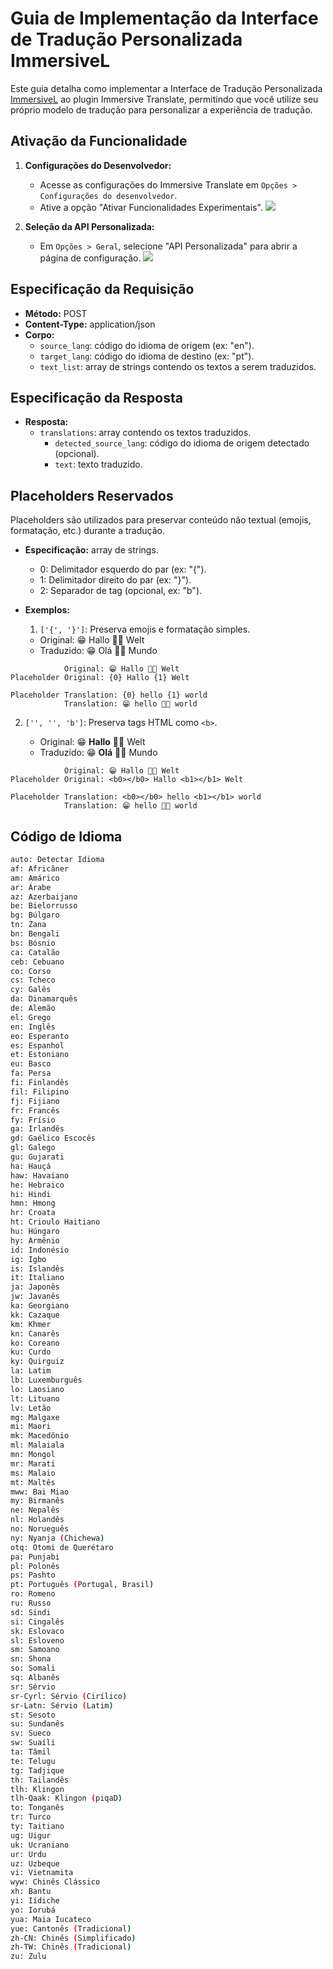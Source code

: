 # Guia de Implementação da Interface de Tradução Personalizada ImmersiveL

Este guia detalha como implementar a Interface de Tradução Personalizada [ImmersiveL](https://github.com/immersive-translate/ImmersiveL) ao plugin Immersive Translate, permitindo que você utilize seu próprio modelo de tradução para personalizar a experiência de tradução.

## Ativação da Funcionalidade

1. **Configurações do Desenvolvedor:**

   - Acesse as configurações do Immersive Translate em `Opções > Configurações do desenvolvedor`.
   - Ative a opção "Ativar Funcionalidades Experimentais".
     ![](https://s.immersivetranslate.com/assets/turn_on_beta_en.jpeg)

2. **Seleção da API Personalizada:**
   - Em `Opções > Geral`, selecione "API Personalizada" para abrir a página de configuração.
     ![](https://s.immersivetranslate.com/assets/select_custon_api_en.jpeg)

## Especificação da Requisição

- **Método:** POST
- **Content-Type:** application/json
- **Corpo:**
  - `source_lang`: código do idioma de origem (ex: "en").
  - `target_lang`: código do idioma de destino (ex: "pt").
  - `text_list`: array de strings contendo os textos a serem traduzidos.

## Especificação da Resposta

- **Resposta:**
  - `translations`: array contendo os textos traduzidos.
    - `detected_source_lang`: código do idioma de origem detectado (opcional).
    - `text`: texto traduzido.

## Placeholders Reservados

Placeholders são utilizados para preservar conteúdo não textual (emojis, formatação, etc.) durante a tradução.

- **Especificação:** array de strings.

  - 0: Delimitador esquerdo do par (ex: "{").
  - 1: Delimitador direito do par (ex: "}").
  - 2: Separador de tag (opcional, ex: "b").

- **Exemplos:**
  1. `['{', '}']`: Preserva emojis e formatação simples.
  - Original: 😁 Hallo 👏🏻 Welt
  - Traduzido: 😁 Olá 👏🏻 Mundo

```
            Original: 😁 Hallo 👏🏻 Welt
Placeholder Original: {0} Hallo {1} Welt

Placeholder Translation: {0} hello {1} world
            Translation: 😁 hello 👏🏻 world
```

2. `['', '', 'b']`: Preserva tags HTML como `<b>`.

   - Original: 😁 **Hallo** 👏🏻 Welt
   - Traduzido: 😁 **Olá** 👏🏻 Mundo

```
            Original: 😁 Hallo 👏🏻 Welt
Placeholder Original: <b0></b0> Hallo <b1></b1> Welt

Placeholder Translation: <b0></b0> hello <b1></b1> world
            Translation: 😁 hello 👏🏻 world
```

## Código de Idioma

```bash
auto: Detectar Idioma
af: Africâner
am: Amárico
ar: Árabe
az: Azerbaijano
be: Bielorrusso
bg: Búlgaro
tn: Zana
bn: Bengali
bs: Bósnio
ca: Catalão
ceb: Cebuano
co: Corso
cs: Tcheco
cy: Galês
da: Dinamarquês
de: Alemão
el: Grego
en: Inglês
eo: Esperanto
es: Espanhol
et: Estoniano
eu: Basco
fa: Persa
fi: Finlandês
fil: Filipino
fj: Fijiano
fr: Francês
fy: Frísio
ga: Irlandês
gd: Gaélico Escocês
gl: Galego
gu: Gujarati
ha: Hauçá
haw: Havaiano
he: Hebraico
hi: Hindi
hmn: Hmong
hr: Croata
ht: Crioulo Haitiano
hu: Húngaro
hy: Armênio
id: Indonésio
ig: Igbo
is: Islandês
it: Italiano
ja: Japonês
jw: Javanês
ka: Georgiano
kk: Cazaque
km: Khmer
kn: Canarês
ko: Coreano
ku: Curdo
ky: Quirguiz
la: Latim
lb: Luxemburguês
lo: Laosiano
lt: Lituano
lv: Letão
mg: Malgaxe
mi: Maori
mk: Macedônio
ml: Malaiala
mn: Mongol
mr: Marati
ms: Malaio
mt: Maltês
mww: Bai Miao
my: Birmanês
ne: Nepalês
nl: Holandês
no: Norueguês
ny: Nyanja (Chichewa)
otq: Otomi de Querétaro
pa: Punjabi
pl: Polonês
ps: Pashto
pt: Português (Portugal, Brasil)
ro: Romeno
ru: Russo
sd: Sindi
si: Cingalês
sk: Eslovaco
sl: Esloveno
sm: Samoano
sn: Shona
so: Somali
sq: Albanês
sr: Sérvio
sr-Cyrl: Sérvio (Cirílico)
sr-Latn: Sérvio (Latim)
st: Sesoto
su: Sundanês
sv: Sueco
sw: Suaíli
ta: Tâmil
te: Telugu
tg: Tadjique
th: Tailandês
tlh: Klingon
tlh-Qaak: Klingon (piqaD)
to: Tonganês
tr: Turco
ty: Taitiano
ug: Uigur
uk: Ucraniano
ur: Urdu
uz: Uzbeque
vi: Vietnamita
wyw: Chinês Clássico
xh: Bantu
yi: Iídiche
yo: Iorubá
yua: Maia Iucateco
yue: Cantonês (Tradicional)
zh-CN: Chinês (Simplificado)
zh-TW: Chinês (Tradicional)
zu: Zulu
```
